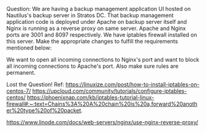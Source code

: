 Question:
We are having a backup management application UI hosted on Nautilus's backup server in Stratos DC. That backup management application code is deployed under Apache on backup server itself and Nginx is running as a reverse proxy on same server. Apache and Nginx ports are 3001 and 8097 respectively. We have iptables firewall installed on this server. Make the appropriate changes to fulfill the requirements mentioned below:

We want to open all incoming connections to Nginx's port and want to block all incoming connections to Apache's port. Also make sure rules are permanent.

Lost the Question!
Ref:
https://linuxize.com/post/how-to-install-iptables-on-centos-7/
https://upcloud.com/community/tutorials/configure-iptables-centos/
https://phoenixnap.com/kb/iptables-tutorial-linux-firewall#:~:text=Chains%3A%20A%20chain%20is%20a,forward%20another%20type%20of%20packet.

https://www.linode.com/docs/web-servers/nginx/use-nginx-reverse-proxy/
